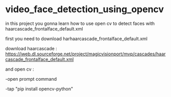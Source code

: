 # video_face_detection_using_opencv
in this project you gonna learn how to use open cv 
to detect faces with haarcascade_frontalface_default.xml

first you need to download harhaarcascade_frontalface_default.xml

download haarcascade : https://iweb.dl.sourceforge.net/project/magicvisionport/mvp/cascades/haarcascade_frontalface_default.xml

and open cv :


-open prompt command

-tap "pip install opencv-python"
